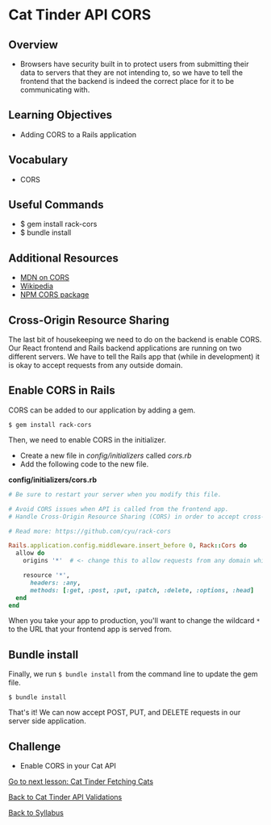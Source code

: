 # Cat Tinder API CORS

## Overview
-  Browsers have security built in to protect users from submitting their data to servers that they are not intending to, so we have to tell the frontend that the backend is indeed the correct place for it to be communicating with.

## Learning Objectives
- Adding CORS to a Rails application

## Vocabulary
- CORS

## Useful Commands
- $ gem install rack-cors
- $ bundle install

## Additional Resources
- [MDN on CORS](https://developer.mozilla.org/en-US/docs/Web/HTTP/Access_control_CORS)
- [Wikipedia](https://en.wikipedia.org/wiki/Cross-origin_resource_sharing)
- [NPM CORS package](https://www.npmjs.com/package/cors)

## Cross-Origin Resource Sharing
The last bit of housekeeping we need to do on the backend is enable CORS. Our React frontend and Rails backend applications are running on two different servers. We have to tell the Rails app that (while in development) it is okay to accept requests from any outside domain.

## Enable CORS in Rails
CORS can be added to our application by adding a gem.
```
$ gem install rack-cors
```

Then, we need to enable CORS in the initializer.
- Create a new file in *config/initializers* called *cors.rb*
- Add the following code to the new file.

**config/initializers/cors.rb**
```ruby
# Be sure to restart your server when you modify this file.

# Avoid CORS issues when API is called from the frontend app.
# Handle Cross-Origin Resource Sharing (CORS) in order to accept cross-origin AJAX requests.

# Read more: https://github.com/cyu/rack-cors

Rails.application.config.middleware.insert_before 0, Rack::Cors do
  allow do
    origins '*'  # <- change this to allow requests from any domain while in development.

    resource '*',
      headers: :any,
      methods: [:get, :post, :put, :patch, :delete, :options, :head]
  end
end
```

When you take your app to production, you'll want to change the wildcard `*` to the URL that your frontend app is served from.


## Bundle install
Finally, we run `$ bundle install` from the command line to update the gem file.

```
$ bundle install
```

That's it!  We can now accept POST, PUT, and DELETE requests in our server side application.

## Challenge
- Enable CORS in your Cat API

[Go to next lesson: Cat Tinder Fetching Cats](../connecting/fetch.md)

[Back to Cat Tinder API Validations](./validations.md)

[Back to Syllabus](../../README.md)
